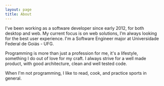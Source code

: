 ```yaml
---
layout: page
title: About
---
```


I've been working as a software developer since early 2012, for both
desktop and web. My current focus is on web solutions, I’m always
looking for the best user experience. I'm a Software Engineer major at
Universidade Federal de Goiás - UFG.

Programming is more than just a profession for me, it's a lifestyle,
something I do out of love for my craft. I always strive for a well made
product, with good architecture, clean and well tested code.

When I'm not programming, I like to read, cook, and practice sports in
general.
